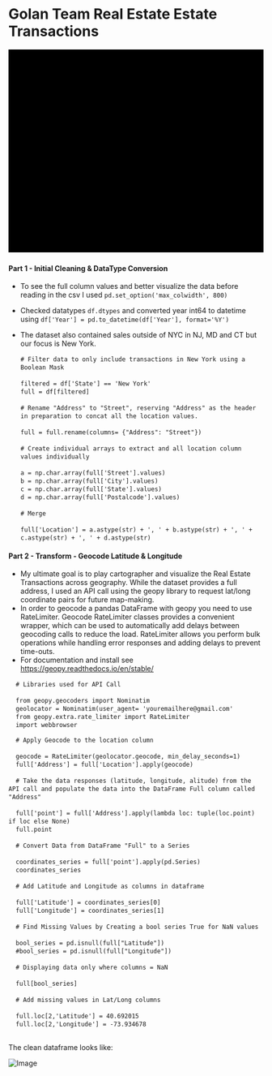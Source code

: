 # Golan Team Real Estate Estate Transactions

<img src="golan_team.gif" width="1000" height="400"/>


#### Part 1 - Initial Cleaning & DataType Conversion
     
* To see the full column values and better visualize the data before reading in the csv I used ```pd.set_option('max_colwidth', 800)```

* Checked datatypes ```df.dtypes``` and converted year int64 to datetime using ```df['Year'] = pd.to_datetime(df['Year'], format='%Y')```

* The dataset also contained sales outside of NYC in NJ, MD and CT but our focus is New York. 
  
  ```
  # Filter data to only include transactions in New York using a Boolean Mask
  
  filtered = df['State'] == 'New York'
  full = df[filtered] 
  
  # Rename "Address" to "Street", reserving "Address" as the header in preparation to concat all the location values.
  
  full = full.rename(columns= {"Address": "Street"})
  
  # Create individual arrays to extract and all location column values individually
  
  a = np.char.array(full['Street'].values)
  b = np.char.array(full['City'].values)
  c = np.char.array(full['State'].values)
  d = np.char.array(full['Postalcode'].values)
  
  # Merge 
  
  full['Location'] = a.astype(str) + ', ' + b.astype(str) + ', ' + c.astype(str) + ', ' + d.astype(str)

#### Part 2 - Transform - Geocode Latitude & Longitude 
  
* My ultimate goal is to play cartographer and visualize the Real Estate Transactions across geography. While the dataset provides a full address, I used an API call using the geopy library to request lat/long coordinate pairs for future map-making.
* In order to geocode a pandas DataFrame with geopy you need to use RateLimiter. Geocode RateLimiter classes provides a convenient wrapper, which can be used to automatically add delays between geocoding calls to reduce the load. RateLimiter allows you perform bulk operations while handling error responses and adding delays to prevent time-outs.
* For documentation and install see https://geopy.readthedocs.io/en/stable/

```
  # Libraries used for API Call
  
  from geopy.geocoders import Nominatim
  geolocator = Nominatim(user_agent= 'youremailhere@gmail.com'
  from geopy.extra.rate_limiter import RateLimiter
  import webbrowser
  ```
```
  # Apply Geocode to the location column
  
  geocode = RateLimiter(geolocator.geocode, min_delay_seconds=1)
  full['Address'] = full['Location'].apply(geocode)
 
  # Take the data responses (latitude, longitude, alitude) from the API call and populate the data into the DataFrame Full column called "Address"
  
  full['point'] = full['Address'].apply(lambda loc: tuple(loc.point) if loc else None)
  full.point
  
  # Convert Data from DataFrame "Full" to a Series
  
  coordinates_series = full['point'].apply(pd.Series)
  coordinates_series
  
  # Add Latitude and Longitude as columns in dataframe
  
  full['Latitude'] = coordinates_series[0]
  full['Longitude'] = coordinates_series[1]
  
  # Find Missing Values by Creating a bool series True for NaN values 
  
  bool_series = pd.isnull(full["Latitude"]) 
  #bool_series = pd.isnull(full["Longitude"]) 
  
  # Displaying data only where columns = NaN 
  
  full[bool_series]
  
  # Add missing values in Lat/Long columns
  
  full.loc[2,'Latitude'] = 40.692015
  full.loc[2,'Longitude'] = -73.934678
  
```
The clean dataframe looks like:

![Image](dataframe.png)

